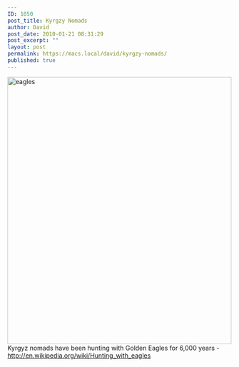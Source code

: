 ```yaml
---
ID: 1050
post_title: Kyrgzy Nomads
author: David
post_date: 2010-01-21 08:31:29
post_excerpt: ""
layout: post
permalink: https://macs.local/david/kyrgzy-nomads/
published: true
---
```

<img src="https://macs.local/david/wp-content/uploads/2010/01/eagles.jpg" alt="eagles" width="502" height="600" class="aligncenter size-full wp-image-1052" />
Kyrgyz nomads have been hunting with Golden Eagles for 6,000 years - <a href="http://en.wikipedia.org/wiki/Hunting_with_eagles">http://en.wikipedia.org/wiki/Hunting_with_eagles</a>